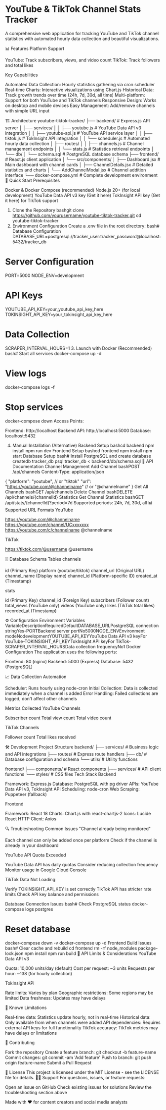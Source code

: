 # YouTube & TikTok Channel Stats Tracker

A comprehensive web application for tracking YouTube and TikTok channel statistics with automated hourly data collection and beautiful visualizations.

📊 Features
Platform Support

YouTube: Track subscribers, views, and video count
TikTok: Track followers and total likes

Key Capabilities

Automated Data Collection: Hourly statistics gathering via cron scheduler
Real-time Charts: Interactive visualizations using Chart.js
Historical Data: Track growth trends over time (24h, 7d, 30d, all time)
Multi-platform: Support for both YouTube and TikTok channels
Responsive Design: Works on desktop and mobile devices
Easy Management: Add/remove channels with simple URL input

🏗️ Architecture
youtube-tiktok-tracker/
├── backend/ # Express.js API server
│ ├── services/
│ │ ├── youtube.js # YouTube Data API v3 integration
│ │ ├── youtube-api.js # YouTube API service layer
│ │ ├── tiktok.js # TokInsight API integration
│ │ └── scheduler.js # Automated hourly data collection
│ ├── routes/
│ │ ├── channels.js # Channel management endpoints
│ │ └── stats.js # Statistics retrieval endpoints
│ └── db/
│ └── schema.sql # PostgreSQL database schema
├── frontend/ # React.js client application
│ └── src/components/
│ ├── Dashboard.jsx # Main dashboard with channel cards
│ ├── ChannelDetails.jsx # Detailed statistics and charts
│ └── AddChannelModal.jsx # Channel addition interface
└── docker-compose.yml # Complete development environment
🚀 Quick Start
Prerequisites

Docker & Docker Compose (recommended)
Node.js 20+ (for local development)
YouTube Data API v3 key (Get it here)
TokInsight API key (Get it here) for TikTok support

1. Clone the Repository
   bashgit clone https://github.com/yourusername/youtube-tiktok-tracker.git
   cd youtube-tiktok-tracker
2. Environment Configuration
   Create a .env file in the root directory:
   bash# Database Configuration
   DATABASE_URL=postgresql://tracker_user:tracker_password@localhost:5432/tracker_db

# Server Configuration

PORT=5000
NODE_ENV=development

# API Keys

YOUTUBE_API_KEY=your_youtube_api_key_here
TOKINSIGHT_API_KEY=your_tokinsight_api_key_here

# Data Collection

SCRAPER_INTERVAL_HOURS=1 3. Launch with Docker (Recommended)
bash# Start all services
docker-compose up -d

# View logs

docker-compose logs -f

# Stop services

docker-compose down
Access Points:

Frontend: http://localhost
Backend API: http://localhost:5000
Database: localhost:5432

4. Manual Installation (Alternative)
   Backend Setup
   bashcd backend
   npm install
   npm run dev
   Frontend Setup
   bashcd frontend
   npm install
   npm start
   Database Setup
   bash# Install PostgreSQL and create database
   createdb tracker_db
   psql tracker_db < backend/db/schema.sql
   🔧 API Documentation
   Channel Management
   Add Channel
   bashPOST /api/channels
   Content-Type: application/json

{
"platform": "youtube", // or "tiktok"
"url": "https://youtube.com/@channelname" // or "@channelname"
}
Get All Channels
bashGET /api/channels
Delete Channel
bashDELETE /api/channels/{channelId}
Statistics
Get Channel Statistics
bashGET /api/stats/{channelId}?period=7d
Supported periods: 24h, 7d, 30d, all
📊 Supported URL Formats
YouTube

https://youtube.com/@channelname
https://youtube.com/channel/UCxxxxxxx
https://youtube.com/c/channelname
@channelname

TikTok

https://tiktok.com/@username
@username

🗄️ Database Schema
Tables
channels

id (Primary Key)
platform (youtube/tiktok)
channel_url (Original URL)
channel_name (Display name)
channel_id (Platform-specific ID)
created_at (Timestamp)

stats

id (Primary Key)
channel_id (Foreign Key)
subscribers (Follower count)
total_views (YouTube only)
videos (YouTube only)
likes (TikTok total likes)
recorded_at (Timestamp)

⚙️ Configuration
Environment Variables
VariableDescriptionRequiredDefaultDATABASE_URLPostgreSQL connection stringYes-PORTBackend server portNo5000NODE_ENVEnvironment modeNodevelopmentYOUTUBE_API_KEYYouTube Data API v3 keyFor YouTube-TOKINSIGHT_API_KEYTokInsight API keyFor TikTok-SCRAPER_INTERVAL_HOURSData collection frequencyNo1
Docker Configuration
The application uses the following ports:

Frontend: 80 (nginx)
Backend: 5000 (Express)
Database: 5432 (PostgreSQL)

📈 Data Collection
Automation

Scheduler: Runs hourly using node-cron
Initial Collection: Data is collected immediately when a channel is added
Error Handling: Failed collections are logged, don't affect other channels

Metrics Collected
YouTube Channels

Subscriber count
Total view count
Total video count

TikTok Channels

Follower count
Total likes received

🛠️ Development
Project Structure
backend/
├── services/ # Business logic and API integrations
├── routes/ # Express route handlers
├── db/ # Database configuration and schema
└── utils/ # Utility functions

frontend/
├── components/ # React components
├── services/ # API client functions
└── styles/ # CSS files
Tech Stack
Backend

Framework: Express.js
Database: PostgreSQL with pg driver
APIs: YouTube Data API v3, TokInsight API
Scheduling: node-cron
Web Scraping: Puppeteer (fallback)

Frontend

Framework: React 18
Charts: Chart.js with react-chartjs-2
Icons: Lucide React
HTTP Client: Axios

🔍 Troubleshooting
Common Issues
"Channel already being monitored"

Each channel can only be added once per platform
Check if the channel is already in your dashboard

YouTube API Quota Exceeded

YouTube Data API has daily quotas
Consider reducing collection frequency
Monitor usage in Google Cloud Console

TikTok Data Not Loading

Verify TOKINSIGHT_API_KEY is set correctly
TikTok API has stricter rate limits
Check API key balance and permissions

Database Connection Issues
bash# Check PostgreSQL status
docker-compose logs postgres

# Reset database

docker-compose down -v
docker-compose up -d
Frontend Build Issues
bash# Clear cache and rebuild
cd frontend
rm -rf node_modules package-lock.json
npm install
npm run build
📝 API Limits & Considerations
YouTube Data API v3

Quota: 10,000 units/day (default)
Cost per request: ~3 units
Requests per hour: ~138 (for hourly collection)

TokInsight API

Rate limits: Varies by plan
Geographic restrictions: Some regions may be limited
Data freshness: Updates may have delays

🚧 Known Limitations

Real-time data: Statistics update hourly, not in real-time
Historical data: Only available from when channels were added
API dependencies: Requires external API keys for full functionality
TikTok accuracy: TikTok metrics may have delays or limitations

🤝 Contributing

Fork the repository
Create a feature branch: git checkout -b feature-name
Commit changes: git commit -am 'Add feature'
Push to branch: git push origin feature-name
Submit a Pull Request

📄 License
This project is licensed under the MIT License - see the LICENSE file for details.
🙋‍♀️ Support
For questions, issues, or feature requests:

Open an issue on GitHub
Check existing issues for solutions
Review the troubleshooting section above

Made with ❤️ for content creators and social media analysts

